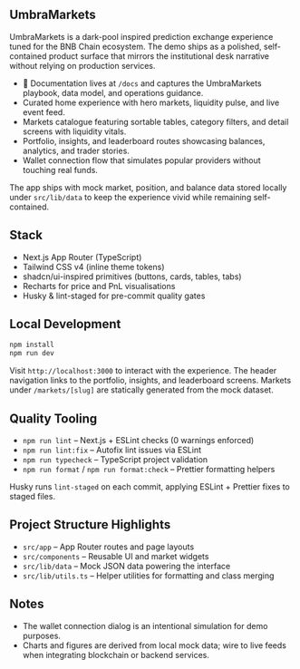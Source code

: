 ## UmbraMarkets

UmbraMarkets is a dark-pool inspired prediction exchange experience tuned for the BNB Chain ecosystem. The demo ships as a polished, self-contained product surface that mirrors the institutional desk narrative without relying on production services.

- 📘 Documentation lives at `/docs` and captures the UmbraMarkets playbook, data model, and operations guidance.
- Curated home experience with hero markets, liquidity pulse, and live event feed.
- Markets catalogue featuring sortable tables, category filters, and detail screens with liquidity vitals.
- Portfolio, insights, and leaderboard routes showcasing balances, analytics, and trader stories.
- Wallet connection flow that simulates popular providers without touching real funds.

The app ships with mock market, position, and balance data stored locally under `src/lib/data` to keep the experience vivid while remaining self-contained.

## Stack

- Next.js App Router (TypeScript)
- Tailwind CSS v4 (inline theme tokens)
- shadcn/ui-inspired primitives (buttons, cards, tables, tabs)
- Recharts for price and PnL visualisations
- Husky & lint-staged for pre-commit quality gates

## Local Development

```bash
npm install
npm run dev
```

Visit `http://localhost:3000` to interact with the experience. The header navigation links to the portfolio, insights, and leaderboard screens. Markets under `/markets/[slug]` are statically generated from the mock dataset.

## Quality Tooling

- `npm run lint` – Next.js + ESLint checks (0 warnings enforced)
- `npm run lint:fix` – Autofix lint issues via ESLint
- `npm run typecheck` – TypeScript project validation
- `npm run format` / `npm run format:check` – Prettier formatting helpers

Husky runs `lint-staged` on each commit, applying ESLint + Prettier fixes to staged files.

## Project Structure Highlights

- `src/app` – App Router routes and page layouts
- `src/components` – Reusable UI and market widgets
- `src/lib/data` – Mock JSON data powering the interface
- `src/lib/utils.ts` – Helper utilities for formatting and class merging

## Notes

- The wallet connection dialog is an intentional simulation for demo purposes.
- Charts and figures are derived from local mock data; wire to live feeds when integrating blockchain or backend services.

